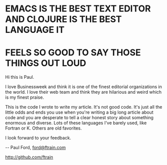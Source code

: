 # EMACS IS THE BEST TEXT EDITOR AND CLOJURE IS THE BEST LANGUAGE IT
# FEELS SO GOOD TO SAY THOSE THINGS OUT LOUD

Hi this is Paul.

I love Businessweek and think it is one of the finest editorial
organizations in the world. I love their web team and think they are
hilarious and weird which is my finest praise.

This is the code I wrote to write my article. It's not good
code. It's just all the little odds and ends you use when you're
writing a big long article about code and you are desperate to tell
a clear honest story about something enormous and diverse. Lots of
these languages I've barely used, like Fortran or K. Others are old
favorites.

I look forward to your feedback.

-- Paul Ford, ford@ftrain.com

http://github.com/ftrain

